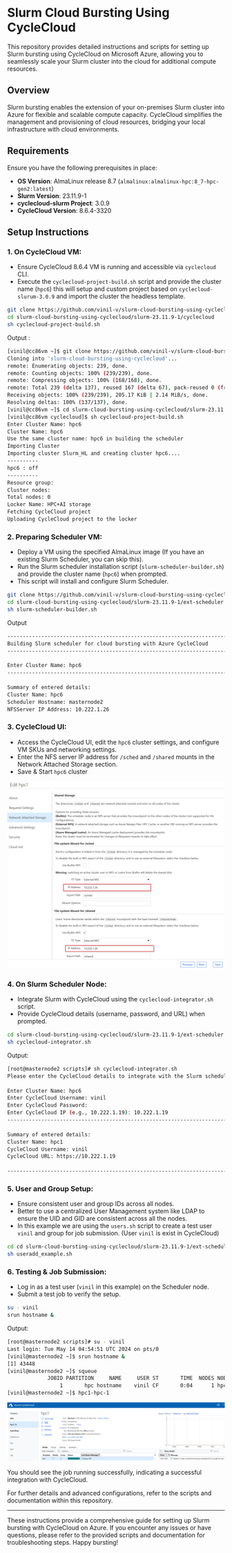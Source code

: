 # Slurm Cloud Bursting Using CycleCloud

This repository provides detailed instructions and scripts for setting up Slurm bursting using CycleCloud on Microsoft Azure, allowing you to seamlessly scale your Slurm cluster into the cloud for additional compute resources.

## Overview

Slurm bursting enables the extension of your on-premises Slurm cluster into Azure for flexible and scalable compute capacity. CycleCloud simplifies the management and provisioning of cloud resources, bridging your local infrastructure with cloud environments.

## Requirements

Ensure you have the following prerequisites in place:

- **OS Version**: AlmaLinux release 8.7 (`almalinux:almalinux-hpc:8_7-hpc-gen2:latest`)
- **Slurm Version**: 23.11.9-1
- **cyclecloud-slurm Project**: 3.0.9
- **CycleCloud Version**: 8.6.4-3320

## Setup Instructions

### 1. On CycleCloud VM:

- Ensure CycleCloud 8.6.4 VM is running and accessible via `cyclecloud` CLI.
- Execute the `cyclecloud-project-build.sh` script and provide the cluster name (`hpc6`) this will setup and custom project based on `cyclecloud-slurum-3.0.9` and import the cluster the headless template.

```bash
git clone https://github.com/vinil-v/slurm-cloud-bursting-using-cyclecloud.git
cd slurm-cloud-bursting-using-cyclecloud/slurm-23.11.9-1/cyclecloud
sh cyclecloud-project-build.sh
```

Output :

```bash
[vinil@cc86vm ~]$ git clone https://github.com/vinil-v/slurm-cloud-bursting-using-cyclecloud.git
Cloning into 'slurm-cloud-bursting-using-cyclecloud'...
remote: Enumerating objects: 239, done.
remote: Counting objects: 100% (239/239), done.
remote: Compressing objects: 100% (168/168), done.
remote: Total 239 (delta 137), reused 167 (delta 67), pack-reused 0 (from 0)
Receiving objects: 100% (239/239), 205.17 KiB | 2.14 MiB/s, done.
Resolving deltas: 100% (137/137), done.
[vinil@cc86vm ~]$ cd slurm-cloud-bursting-using-cyclecloud/slurm-23.11.9-1/cyclecloud/
[vinil@cc86vm cyclecloud]$ sh cyclecloud-project-build.sh
Enter Cluster Name: hpc6
Cluster Name: hpc6
Use the same cluster name: hpc6 in building the scheduler
Importing Cluster
Importing cluster Slurm_HL and creating cluster hpc6....
----------
hpc6 : off
----------
Resource group:
Cluster nodes:
Total nodes: 0
Locker Name: HPC+AI storage
Fetching CycleCloud project
Uploading CycleCloud project to the locker
```

### 2. Preparing Scheduler VM:

- Deploy a VM using the specified AlmaLinux image (If you have an existing Slurm Scheduler, you can skip this).
- Run the Slurm scheduler installation script (`slurm-scheduler-builder.sh`) and provide the cluster name (`hpc6`) when prompted.
- This script will install and configure Slurm Scheduler.

```bash
git clone https://github.com/vinil-v/slurm-cloud-bursting-using-cyclecloud.git
cd slurm-cloud-bursting-using-cyclecloud/slurm-23.11.9-1/ext-scheduler
sh slurm-scheduler-builder.sh
```
Output 

```bash
------------------------------------------------------------------------------------------------------------------------------
Building Slurm scheduler for cloud bursting with Azure CycleCloud
------------------------------------------------------------------------------------------------------------------------------

Enter Cluster Name: hpc6
------------------------------------------------------------------------------------------------------------------------------

Summary of entered details:
Cluster Name: hpc6
Scheduler Hostname: masternode2
NFSServer IP Address: 10.222.1.26
```

### 3. CycleCloud UI:

- Access the CycleCloud UI, edit the `hpc6` cluster settings, and configure VM SKUs and networking settings.
- Enter the NFS server IP address for `/sched` and `/shared` mounts in the Network Attached Storage section.
- Save & Start `hpc6` cluster

![NFS settings](images/NFSSettings.png)

### 4. On Slurm Scheduler Node:

- Integrate Slurm with CycleCloud using the `cyclecloud-integrator.sh` script.
- Provide CycleCloud details (username, password, and URL) when prompted.

```bash
cd slurm-cloud-bursting-using-cyclecloud/slurm-23.11.9-1/ext-scheduler
sh cyclecloud-integrator.sh
```
Output:

```bash
[root@masternode2 scripts]# sh cyclecloud-integrator.sh
Please enter the CycleCloud details to integrate with the Slurm scheduler

Enter Cluster Name: hpc6
Enter CycleCloud Username: vinil
Enter CycleCloud Password:
Enter CycleCloud IP (e.g., 10.222.1.19): 10.222.1.19
------------------------------------------------------------------------------------------------------------------------------

Summary of entered details:
Cluster Name: hpc1
CycleCloud Username: vinil
CycleCloud URL: https://10.222.1.19

------------------------------------------------------------------------------------------------------------------------------
```

### 5. User and Group Setup:

- Ensure consistent user and group IDs across all nodes.
- Better to use a centralized User Management system like LDAP to ensure the UID and GID are consistent across all the nodes.
- In this example we are using the `users.sh` script to create a test user `vinil` and group for job submission. (User `vinil` is exist in CycleCloud)

```bash
cd cd slurm-cloud-bursting-using-cyclecloud/slurm-23.11.9-1/ext-scheduler
sh useradd_example.sh
```

### 6. Testing & Job Submission:

- Log in as a test user (`vinil` in this example) on the Scheduler node.
- Submit a test job to verify the setup.

```bash
su - vinil
srun hostname &
```
Output:
```bash
[root@masternode2 scripts]# su - vinil
Last login: Tue May 14 04:54:51 UTC 2024 on pts/0
[vinil@masternode2 ~]$ srun hostname &
[1] 43448
[vinil@masternode2 ~]$ squeue
             JOBID PARTITION     NAME     USER ST       TIME  NODES NODELIST(REASON)
                 1       hpc hostname    vinil CF       0:04      1 hpc1-hpc-1
[vinil@masternode2 ~]$ hpc1-hpc-1
```
![Node Creation](images/nodecreation.png)

You should see the job running successfully, indicating a successful integration with CycleCloud.

For further details and advanced configurations, refer to the scripts and documentation within this repository.

---

These instructions provide a comprehensive guide for setting up Slurm bursting with CycleCloud on Azure. If you encounter any issues or have questions, please refer to the provided scripts and documentation for troubleshooting steps. Happy bursting!
